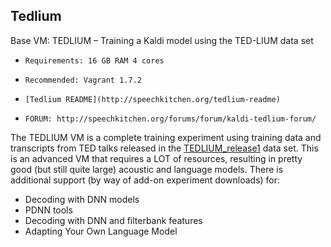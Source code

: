 ## Tedlium ##

Base VM: TEDLIUM – Training a Kaldi model using the TED-LIUM data set

*     Requirements: 16 GB RAM 4 cores
*     Recommended: Vagrant 1.7.2
*     [Tedlium README](http://speechkitchen.org/tedlium-readme)
*     FORUM: http://speechkitchen.org/forums/forum/kaldi-tedlium-forum/

The TEDLIUM VM is a complete training experiment using training data and transcripts from TED talks released in the [TEDLIUM_release1](http://www-lium.univ-lemans.fr/en/content/ted-lium-corpus) data set. This is an advanced VM that requires a LOT of resources, resulting in pretty good (but still quite large) acoustic and language models. There is additional support (by way of add-on experiment downloads) for:
* Decoding with DNN models
* PDNN tools
* Decoding with DNN and filterbank features
* Adapting Your Own Language Model
